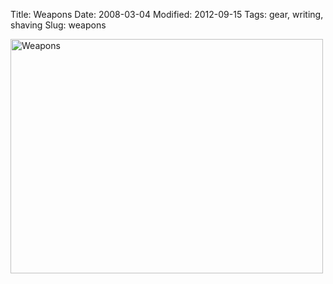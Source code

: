 Title: Weapons
Date: 2008-03-04
Modified: 2012-09-15
Tags: gear, writing, shaving
Slug: weapons

<a href="http://www.flickr.com/photos/pigmonkey/2310899809/" title="Weapons by Pig Monkey, on Flickr"><img src="http://farm4.static.flickr.com/3099/2310899809_b9b88fd9fd.jpg" width="500" height="375" alt="Weapons" /></a>

